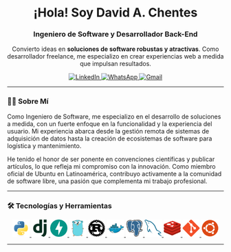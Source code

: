 <div align="center">

  <h1 style="border-bottom: none;">
    <b>¡Hola! Soy David A. Chentes</b>
  </h1>

  <h3>
    <b>Ingeniero de Software y Desarrollador Back-End</b>
  </h3>
</div>

<p align="center">
  Convierto ideas en <b>soluciones de software robustas y atractivas</b>. Como desarrollador freelance, me especializo en crear experiencias web a medida que impulsan resultados.
</p>

<div align="center">
  <a href="http://linkedin.com/in/david-alejandro-chentes-ramos" target="_blank" rel="noopener noreferrer">
    <img src="https://img.shields.io/badge/LinkedIn-0077B5?style=for-the-badge&logo=linkedin&logoColor=white" alt="LinkedIn">
  </a>
  <a href="httpswa.me/5354214040" target="_blank" rel="noopener noreferrer">
    <img src="https://img.shields.io/badge/WhatsApp-25D366?style=for-the-badge&logo=whatsapp&logoColor=white" alt="WhatsApp">
  </a>
  <a href="mailto:davidalejandrochentes@gmail.com">
    <img src="https://img.shields.io/badge/Gmail-D14836?style=for-the-badge&logo=gmail&logoColor=white" alt="Gmail">
  </a>
</div>

---

### 👨‍💻 Sobre Mí

Como Ingeniero de Software, me especializo en el desarrollo de soluciones a medida, con un fuerte enfoque en la funcionalidad y la experiencia del usuario. Mi experiencia abarca desde la gestión remota de sistemas de adquisición de datos hasta la creación de ecosistemas de software para logística y mantenimiento. 

He tenido el honor de ser ponente en convenciones científicas y publicar artículos, lo que refleja mi compromiso con la innovación. Como miembro oficial de Ubuntu en Latinoamérica, contribuyo activamente a la comunidad de software libre, una pasión que complementa mi trabajo profesional. 

---

### 🛠️ Tecnologías y Herramientas

<p align="center">
  <a href="https://www.python.org" target="_blank" rel="noreferrer">
    <img src="https://raw.githubusercontent.com/davidalejandrochentes/davidalejandrochentes.github.io/main/assets/svg/python-original.svg" alt="Python" width="40" height="40"/>
  </a>
  <a href="https://www.djangoproject.com/" target="_blank" rel="noreferrer">
    <img src="https://raw.githubusercontent.com/davidalejandrochentes/davidalejandrochentes.github.io/main/assets/svg/django-plain.svg" alt="Django" width="40" height="40"/>
  </a>
  <a href="https://fastapi.tiangolo.com/" target="_blank" rel="noreferrer">
    <img src="https://raw.githubusercontent.com/davidalejandrochentes/davidalejandrochentes.github.io/main/assets/svg/fastapi-original.svg" alt="FastAPI" width="40" height="40"/>
  </a>
  <a href="https://golang.org/" target="_blank" rel="noreferrer">
    <img src="https://raw.githubusercontent.com/davidalejandrochentes/davidalejandrochentes.github.io/main/assets/svg/Go.svg" alt="Go" width="40" height="40"/>
  </a>
  <a href="https://www.rust-lang.org" target="_blank" rel="noreferrer">
    <img src="https://raw.githubusercontent.com/davidalejandrochentes/davidalejandrochentes.github.io/main/assets/svg/rust-original.svg" alt="Rust" width="40" height="40"/>
  </a>
  <a href="https://www.docker.com/" target="_blank" rel="noreferrer">
    <img src="https://raw.githubusercontent.com/davidalejandrochentes/davidalejandrochentes.github.io/main/assets/svg/docker-original.svg" alt="Docker" width="40" height="40"/>
  </a>
  <a href="https://www.postgresql.org" target="_blank" rel="noreferrer">
    <img src="https://raw.githubusercontent.com/davidalejandrochentes/davidalejandrochentes.github.io/main/assets/svg/postgresql-original.svg" alt="PostgreSQL" width="40" height="40"/>
  </a>
  <a href="https://www.mysql.com/" target="_blank" rel="noreferrer">
    <img src="https://raw.githubusercontent.com/davidalejandrochentes/davidalejandrochentes.github.io/main/assets/svg/mysql-original.svg" alt="MySQL" width="40" height="40"/>
  </a>
  <a href="https://redis.io" target="_blank" rel="noreferrer">
    <img src="https://raw.githubusercontent.com/davidalejandrochentes/davidalejandrochentes.github.io/main/assets/svg/Redis.svg" alt="Redis" width="40" height="40"/>
  </a>
  <a href="https://git-scm.com/" target="_blank" rel="noreferrer">
    <img src="https://raw.githubusercontent.com/davidalejandrochentes/davidalejandrochentes.github.io/main/assets/svg/git-original.svg" alt="Git" width="40" height="40"/>
  </a>
  <a href="https://www.ubuntu.com" target="_blank" rel="noreferrer">
    <img src="https://raw.githubusercontent.com/davidalejandrochentes/davidalejandrochentes.github.io/main/assets/svg/Ubuntu.svg" alt="Ubuntu" width="40" height="40"/>
  </a>
</p>

---
